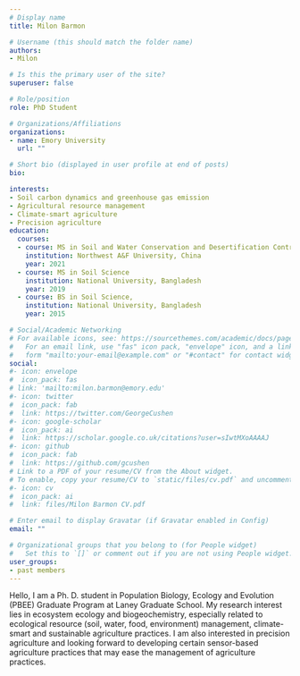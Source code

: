 ```yaml
---
# Display name
title: Milon Barmon

# Username (this should match the folder name)
authors:
- Milon

# Is this the primary user of the site?
superuser: false

# Role/position
role: PhD Student

# Organizations/Affiliations
organizations:
- name: Emory University
  url: ""

# Short bio (displayed in user profile at end of posts)
bio: 

interests:
- Soil carbon dynamics and greenhouse gas emission 
- Agricultural resource management 
- Climate-smart agriculture
- Precision agriculture
education:
  courses:
  - course: MS in Soil and Water Conservation and Desertification Control
    institution: Northwest A&F University, China
    year: 2021
  - course: MS in Soil Science
    institution: National University, Bangladesh
    year: 2019
  - course: BS in Soil Science, 
    institution: National University, Bangladesh
    year: 2015

# Social/Academic Networking
# For available icons, see: https://sourcethemes.com/academic/docs/page-builder/#icons
#   For an email link, use "fas" icon pack, "envelope" icon, and a link in the
#   form "mailto:your-email@example.com" or "#contact" for contact widget.
social:
#- icon: envelope
#  icon_pack: fas
# link: 'mailto:milon.barmon@emory.edu'
#- icon: twitter
#  icon_pack: fab
#  link: https://twitter.com/GeorgeCushen
#- icon: google-scholar
#  icon_pack: ai
#  link: https://scholar.google.co.uk/citations?user=sIwtMXoAAAAJ
#- icon: github
#  icon_pack: fab
#  link: https://github.com/gcushen
# Link to a PDF of your resume/CV from the About widget.
# To enable, copy your resume/CV to `static/files/cv.pdf` and uncomment the lines below.
#- icon: cv
#  icon_pack: ai
#  link: files/Milon Barmon CV.pdf

# Enter email to display Gravatar (if Gravatar enabled in Config)
email: ""

# Organizational groups that you belong to (for People widget)
#   Set this to `[]` or comment out if you are not using People widget.
user_groups:
- past members
---
```


Hello, I am a Ph. D. student in Population Biology, Ecology and Evolution (PBEE) Graduate Program at Laney Graduate School. My research interest lies in ecosystem ecology and biogeochemistry, especially related to ecological resource (soil, water, food, environment) management, climate-smart and sustainable agriculture practices. I am also interested in precision agriculture and looking forward to developing certain sensor-based agriculture practices that may ease the management of agriculture practices.

